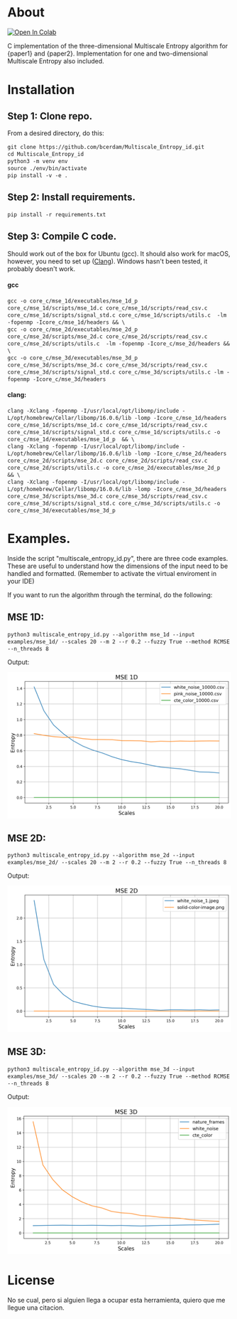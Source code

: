 # About
[![Open In Colab](https://colab.research.google.com/assets/colab-badge.svg)](https://colab.research.google.com/github/bcerdam/Multiscale_Entropy_id/blob/main/Multiscale_Entropy_id.ipynb)


C implementation of the three-dimensional Multiscale Entropy algorithm for {paper1} and {paper2}. Implementation for one and two-dimensional Multiscale Entropy also included.

# Installation

## Step 1: Clone repo.

From a desired directory, do this:

```console
git clone https://github.com/bcerdam/Multiscale_Entropy_id.git
cd Multiscale_Entropy_id
python3 -m venv env
source ./env/bin/activate
pip install -v -e . 
```

## Step 2: Install requirements.

```console
pip install -r requirements.txt
```

## Step 3: Compile C code.

Should work out of the box for Ubuntu (gcc). It should also work for macOS, however, you need to set up ([Clang](https://clang.llvm.org/get_started.html)). Windows hasn't been tested, it probably doesn't work.

#### gcc
```console
gcc -o core_c/mse_1d/executables/mse_1d_p core_c/mse_1d/scripts/mse_1d.c core_c/mse_1d/scripts/read_csv.c core_c/mse_1d/scripts/signal_std.c core_c/mse_1d/scripts/utils.c  -lm -fopenmp -Icore_c/mse_1d/headers && \
gcc -o core_c/mse_2d/executables/mse_2d_p core_c/mse_2d/scripts/mse_2d.c core_c/mse_2d/scripts/read_csv.c core_c/mse_2d/scripts/utils.c  -lm -fopenmp -Icore_c/mse_2d/headers && \
gcc -o core_c/mse_3d/executables/mse_3d_p core_c/mse_3d/scripts/mse_3d.c core_c/mse_3d/scripts/read_csv.c core_c/mse_3d/scripts/signal_std.c core_c/mse_3d/scripts/utils.c -lm -fopenmp -Icore_c/mse_3d/headers
```

#### clang:
```console
clang -Xclang -fopenmp -I/usr/local/opt/libomp/include -L/opt/homebrew/Cellar/libomp/16.0.6/lib -lomp -Icore_c/mse_1d/headers core_c/mse_1d/scripts/mse_1d.c core_c/mse_1d/scripts/read_csv.c core_c/mse_1d/scripts/signal_std.c core_c/mse_1d/scripts/utils.c -o core_c/mse_1d/executables/mse_1d_p  && \
clang -Xclang -fopenmp -I/usr/local/opt/libomp/include -L/opt/homebrew/Cellar/libomp/16.0.6/lib -lomp -Icore_c/mse_2d/headers core_c/mse_2d/scripts/mse_2d.c core_c/mse_2d/scripts/read_csv.c core_c/mse_2d/scripts/utils.c -o core_c/mse_2d/executables/mse_2d_p  && \
clang -Xclang -fopenmp -I/usr/local/opt/libomp/include -L/opt/homebrew/Cellar/libomp/16.0.6/lib -lomp -Icore_c/mse_3d/headers core_c/mse_3d/scripts/mse_3d.c core_c/mse_3d/scripts/read_csv.c core_c/mse_3d/scripts/signal_std.c core_c/mse_3d/scripts/utils.c -o core_c/mse_3d/executables/mse_3d_p
```

# Examples.

Inside the script "multiscale_entropy_id.py", there are three code examples. These are useful to understand how the dimensions of the input need to be handled and formatted. (Remember to activate the virtual enviroment in your IDE)

If you want to run the algorithm through the terminal, do the following:

## MSE 1D:

```console
python3 multiscale_entropy_id.py --algorithm mse_1d --input examples/mse_1d/ --scales 20 --m 2 --r 0.2 --fuzzy True --method RCMSE --n_threads 8
```

Output:

![Sample Graph](examples/images/mse_1d.png)


## MSE 2D:

```console
python3 multiscale_entropy_id.py --algorithm mse_2d --input examples/mse_2d/ --scales 20 --m 2 --r 0.2 --fuzzy True --n_threads 8
```

Output:

![Sample Graph](examples/images/mse_2d.png)

## MSE 3D:

```console
python3 multiscale_entropy_id.py --algorithm mse_3d --input examples/mse_3d/ --scales 20 --m 2 --r 0.2 --fuzzy True --method RCMSE --n_threads 8
```

Output:

![Sample Graph](examples/images/mse_3d.png)

# License

No se cual, pero si alguien llega a ocupar esta herramienta, quiero que me llegue una citacion.
